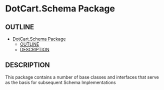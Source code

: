 # DotCart.Schema Package

## OUTLINE

- [DotCart.Schema Package](#dotcartschema-package)
    - [OUTLINE](#outline)
    - [DESCRIPTION](#description)

## DESCRIPTION

This package contains a number of base classes and interfaces that serve as the basis for subsequent Schema
Implementations